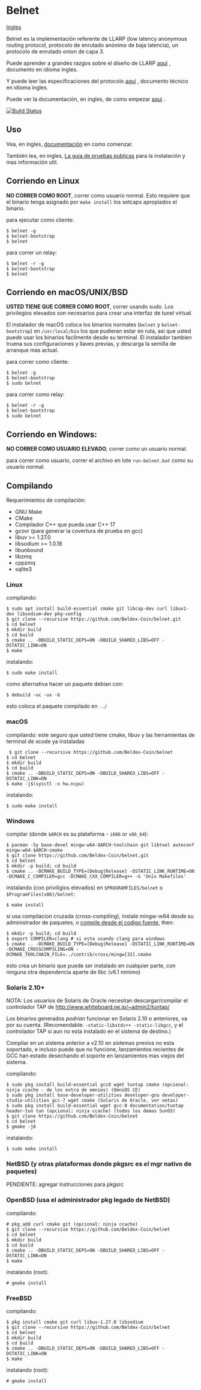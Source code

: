 # Belnet

[Ingles](readme.md)

Belnet es la implementación referente de LLARP (low latency anonymous routing protocol, protocolo de enrutado anónimo de baja latencia), un protocolo de enrutado onion de capa 3.

Puede aprender a grandes razgos sobre el diseño de LLARP [aquí](docs/high-level.txt) , documento en idioma ingles.

Y puede leer las especificaciones del protocolo [aquí](docs/proto_v0.txt) , documento técnico en idioma ingles.

Puede ver la documentación, en ingles, de como empezar [aqui](https://beldex-coin.github.io/beldex-docs/Belnet/BelnetOverview/) .

[![Build Status](https://ci.beldex.rocks/api/badges/beldex-coin/belnet/status.svg?ref=refs/heads/dev)](https://ci.beldex.rocks/beldex-coin/belnet)


## Uso

Vea, en ingles, [documentación](https://beldex-coin.github.io/beldex-docs/Belnet/BelnetOverview/) en como comenzar.

También lea, en ingles, [La guia de pruebas publicas](https://beldexdocs.com/Belnet/Guides/PublicTestingGuide/#1-belnet-installation) para la instalación y mas información util.

## Corriendo en Linux

**NO CORRER COMO ROOT**, correr como usuario normal. Esto requiere que el binario tenga asignado por `make install` los setcaps apropiados el binario.

para ejecutar como cliente:

    $ belnet -g
    $ belnet-bootstrap
    $ belnet

para correr un relay:

    $ belnet -r -g
    $ belnet-bootstrap
    $ belnet

## Corriendo en macOS/UNIX/BSD

**USTED TIENE QUE CORRER COMO ROOT**, correr usando sudo. Los privilegios elevados son necesarios para crear una interfaz de tunel virtual.

El instalador de macOS coloca los binarios normales (`belnet` y `belnet-bootstrap`) en `/usr/local/bin` los que pudieran estar en ruta, asi que usted puede usar los binarios facilmente desde su terminal. El instalador tambien truena sus configuraciones y llaves previas, y descarga la semilla de arranque mas actual.

para correr como cliente:

    $ belnet -g
    $ belnet-bootstrap
    $ sudo belnet

para correr como relay:

    $ belnet -r -g
    $ belnet-bootstrap
    $ sudo belnet


## Corriendo en Windows:

**NO CORRER COMO USUARIO ELEVADO**, correr como un usuario normal.

para correr como usuario, correr el archivo en lote `run-belnet.bat` como su usuario normal.


## Compilando

Requerimientos de compilación:

* GNU Make
* CMake
* Compilador C++ que pueda usar C++ 17
* gcovr (para generar la covertura de prueba en gcc)
* libuv >= 1.27.0
* libsodium >= 1.0.18
* libunbound
* libzmq
* cppzmq
* sqlite3

### Linux

compilando:

    $ sudo apt install build-essential cmake git libcap-dev curl libuv1-dev libsodium-dev pkg-config
    $ git clone --recursive https://github.com/Beldex-Coin/belnet.git
    $ cd belnet
    $ mkdir build
    $ cd build
    $ cmake .. -DBUILD_STATIC_DEPS=ON -DBUILD_SHARED_LIBS=OFF -DSTATIC_LINK=ON
    $ make

instalando:

    $ sudo make install


como alternativa hacer un paquete debian con:

    $ debuild -uc -us -b

esto coloca el paquete compilado en `../`

### macOS

compilando:
    este seguro que usted tiene cmake, libuv y las herramientas de terminal de xcode ya instaladas

     $ git clone --recursive https://github.com/Beldex-Coin/belnet
    $ cd belnet
    $ mkdir build
    $ cd build
    $ cmake .. -DBUILD_STATIC_DEPS=ON -DBUILD_SHARED_LIBS=OFF -DSTATIC_LINK=ON
    $ make -j$(sysctl -n hw.ncpu)

instalando:

    $ sudo make install

### Windows

compilar (donde `$ARCH` es su plataforma - `i686` or `x86_64`):

    $ pacman -Sy base-devel mingw-w64-$ARCH-toolchain git libtool autoconf mingw-w64-$ARCH-cmake
    $ git clone https://github.com/Beldex-Coin/belnet.git
    $ cd belnet
    $ mkdir -p build; cd build
    $ cmake .. -DCMAKE_BUILD_TYPE=[Debug|Release] -DSTATIC_LINK_RUNTIME=ON -DCMAKE_C_COMPILER=gcc -DCMAKE_CXX_COMPILER=g++ -G 'Unix Makefiles'

instalando (con priviligios elevados) en `$PROGRAMFILES/belnet` o `$ProgramFiles(x86)/belnet`:

    $ make install

si usa compilacion cruzada (cross-compiling), instale mingw-w64 desde su administrador de paquetes, o [compile desde el codigo fuente](https://sourceforge.net/p/mingw-w64/wiki2/Cross%20Win32%20and%20Win64%20compiler/), then:

    $ mkdir -p build; cd build
    $ export COMPILER=clang # si esta usando clang para windows
    $ cmake .. -DCMAKE_BUILD_TYPE=[Debug|Release] -DSTATIC_LINK_RUNTIME=ON -DCMAKE_CROSSCOMPILING=ON -DCMAKE_TOOLCHAIN_FILE=../contrib/cross/mingw[32].cmake

esto crea un binario que puede ser instalado en cualquier parte, con ninguna otra dependencia aparte de libc (v6.1 minimo)

### Solaris 2.10+

NOTA: Los usuarios de Solaris de Oracle necesitan descargar/compilar el controlador TAP de http://www.whiteboard.ne.jp/~admin2/tuntap/

Los binarios generados _podrían_ funcionar en Solaris 2.10 o anteriores, va por su cuenta. (Recomendable: `-static-libstdc++ -static-libgcc`, y el controlador TAP si aun no esta instalado en el sistema de destino.)

Compilar en un sistema anterior a v2.10 en sistemas previos no esta soportado, e incluso puede que no funcione, lanzamientos recientes de GCC han estado desechando el soporte en lanzamientos mas viejos del sistema.

compilando:

    $ sudo pkg install build-essential gcc8 wget tuntap cmake (opcional: ninja ccache - de los extra de omnios) (OmniOS CE)
    $ sudo pkg install base-developer-utilities developer-gnu developer-studio-utilities gcc-7 wget cmake (Solaris de Oracle, ver notas)
    $ sudo pkg install build-essential wget gcc-8 documentation/tuntap header-tun tun (opcional: ninja ccache) (todos los demas SunOS)
    $ git clone https://github.com/Beldex-Coin/belnet
    $ cd belnet
    $ gmake -j8

instalando:

    $ sudo make install


### NetBSD (y otras plataformas donde pkgsrc es _el_ mgr nativo de paquetes)

PENDIENTE: agregar instrucciones para pkgsrc

### OpenBSD (usa el administrador pkg legado de NetBSD)

compilando:

    # pkg_add curl cmake git (opcional: ninja ccache)
    $ git clone --recursive https://github.com/Beldex-Coin/belnet
    $ cd belnet
    $ mkdir build
    $ cd build
    $ cmake .. -DBUILD_STATIC_DEPS=ON -DBUILD_SHARED_LIBS=OFF -DSTATIC_LINK=ON
    $ make

instalando (root):

    # gmake install

### FreeBSD

compilando:

    $ pkg install cmake git curl libuv-1.27.0 libsodium
    $ git clone --recursive https://github.com/Beldex-Coin/belnet
    $ cd belnet
    $ mkdir build
    $ cd build
    $ cmake .. -DBUILD_STATIC_DEPS=ON -DBUILD_SHARED_LIBS=OFF -DSTATIC_LINK=ON
    $ make

instalando (root):

    # gmake install
